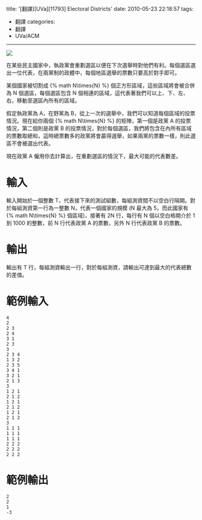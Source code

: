 title: '[翻譯][UVa][11793] Electoral Districts'
date: 2010-05-23 22:18:57
tags:
- 翻譯
categories:
- 翻譯
- UVa/ACM
---

![](/blog/img/20100523-221857-1.jpg)

在某些民主國家中，執政黨會重劃選區以便在下次選舉時對他們有利。每個選區選出一位代表，在兩黨制的政體中，每個地區選舉的票數只要高於對手即可。

<!-- more -->

某個國家被切割成 {% math N\times{N} %} 個正方形區域，這些區域將會被合併為 N 個選區，每個選區包含 N 個相連的區域，這代表著我們可以上、下、左、右，移動至選區內所有的區域。

假定執政黨為 A，在野黨為 B，從上一次的選舉中，我們可以知道每個區域的投票情況。現在給你兩個 {% math N\times{N} %} 的矩陣，第一個是政黨 A 的投票情況，第二個則是政黨 B 的投票情況，對於每個選區，我們將包含在內所有區域的票數取總和，這時總票數多的政黨將會贏得選舉，如果兩黨的票數一樣，則此選區不會被選出代表。

現在政黨 A 僱用你去計算出，在重劃選區的情況下，最大可能的代表數差。

# 輸入

輸入開始於一個整數 T，代表接下來的測試組數，每組測資間不以空白行隔開。對於每組測資第一行為一整數 N，代表一個國家的規模 (N 最大為 5，而此國家有 {% math N\times{N} %} 個區域)，接著有 2N 行，每行有 N 個以空白格開介於 1 到 1000 的整數，前 N 行代表政黨 A 的票數，另外 N 行代表政黨 B 的票數。

# 輸出

輸出有 T 行，每組測資輸出一行，對於每組測資，請輸出可達到最大的代表總數的差值。

# 範例輸入

``` text
4
2
2 3
2 4
3 1
2 3
3
2 3 4
1 3 2
2 3 5
3 4 1
3 2 1
2 1 3
3
1 2 1
2 1 2
1 2 1
2 1 2
1 2 1
2 1 2
3
1 1 1
1 1 1
1 1 1
2 2 2
2 2 2
2 2 2
```

# 範例輸出

``` text
2
2
1
-3
```
